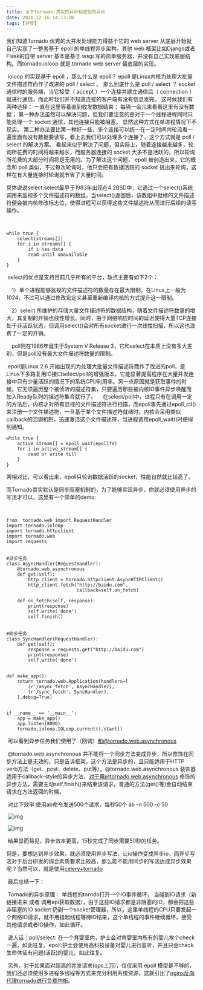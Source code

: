```yaml
---
title: 关于Tornado:真实的异步和虚假的异步
date: 2020-12-16 14:13:10
tags: [异步]
---
```




我们知道Tornado 优秀的大并发处理能力得益于它的 web server 从底层开始就自己实现了一整套基于 epoll 的单线程异步架构，其他 web 框架比如Django或者Flask的自带 server 基本是基于 wsgi 写的简单服务器，并没有自己实现底层结构。而tornado.ioloop 就是 tornado web server 最底层的实现。

​    ioloop 的实现基于 epoll ，那么什么是 epoll？ epoll 是Linux内核为处理大批量文件描述符而作了改进的 poll / select 。
那么到底什么是 poll / select ？ socket 通信时的服务端，当它接受（ accept ）一个连接并建立通信后（ connection ）就进行通信，而此时我们并不知道连接的客户端有没有信息发完。 这时候我们有两种选择：
    一直在这里等着直到收发数据结束；
    每隔一会儿来看看这里有没有数据；
    第一种办法虽然可以解决问题，但我们要注意的是对于一个线程进程同时只能处理一个 socket 通信，其他连接只能被阻塞。 显然这种方式在单进程情况下不现实。
    第二种办法要比第一种好一些，多个连接可以统一在一定时间内轮流看一遍里面有没有数据要读写，看上去我们可以处理多个连接了，这个方式就是 poll / select 的解决方案。 看起来似乎解决了问题，但实际上，随着连接越来越多，轮询所花费的时间将越来越长，而服务器连接的 socket 大多不是活跃的，所以轮询所花费的大部分时间将是无用的。为了解决这个问题， epoll 被创造出来，它的概念和 poll 类似，不过每次轮询时，他只会把有数据活跃的 socket 挑出来轮询，这样在有大量连接时轮询就节省了大量时间。

​    具体说说select:select最早于1983年出现在4.2BSD中，它通过一个select()系统调用来监视多个文件描述符的数组，当select()返回后，该数组中就绪的文件描述符便会被内核修改标志位，使得进程可以获得这些文件描述符从而进行后续的读写操作。

​    

```
while true {
    select(streams[])
    for i in streams[] {
        if i has data
        read until unavailable
    }
}
```

​    select的优点是支持目前几乎所有的平台，缺点主要有如下2个：

 1）单个进程能够监视的文件描述符的数量存在最大限制，在Linux上一般为1024，不过可以通过修改宏定义甚至重新编译内核的方式提升这一限制。

 2）select 所维护的存储大量文件描述符的数据结构，随着文件描述符数量的增大，其复制的开销也线性增长。同时，由于网络响应时间的延迟使得大量TCP连接处于非活跃状态，但调用select()会对所有socket进行一次线性扫描，所以这也浪费了一定的开销。

 poll则在1986年诞生于System V Release 3，它和select在本质上没有多大差别，但是poll没有最大文件描述符数量的限制。

​    epoll是Linux 2.6 开始出现的为处理大批量文件描述符而作了改进的poll，是Linux下多路复用IO接口select/poll的增强版本，它能显著提高程序在大量并发连接中只有少量活跃的情况下的系统CPU利用率。另一点原因就是获取事件的时候，它无须遍历整个被侦听的描述符集，只要遍历那些被内核IO事件异步唤醒而加入Ready队列的描述符集合就行了。
 在select/poll中，进程只有在调用一定的方法后，内核才对所有监视的文件描述符进行扫描，而epoll事先通过epoll_ctl()来注册一个文件描述符，一旦基于某个文件描述符就绪时，内核会采用类似callback的回调机制，迅速激活这个文件描述符，当进程调用epoll_wait()时便得到通知。

```
while true {
    active_stream[] = epoll_wait(epollfd)
    for i in active_stream[] {
        read or write till
    }
}
```

​    两相对比，可以看出来，epoll只轮询数据活跃的socket，性能自然就比较高了。

​    而Tornado其实默认是同步阻塞机制的，为了能够实现异步，你就必须使用异步的写法才可以，这里有一个简单的demo:

​    

```
from  tornado.web import RequestHandler
import tornado.ioloop
import tornado.httpclient
import tornado.web
import requests


#异步任务
class AsyncHandler(RequestHandler):
    @tornado.web.asynchronous
    def get(self):
        http_client = tornado.httpclient.AsyncHTTPClient()
        http_client.fetch("http://baidu.com",
                          callback=self.on_fetch)

    def on_fetch(self, response):
        print(response)
        self.write('done')
        self.finish()


#同步任务
class SyncHandler(RequestHandler):
    def get(self):
        response = requests.get("http://baidu.com")
        print(response)
        self.write('done')


def make_app():
    return tornado.web.Application(handlers=[
        (r'/async_fetch', AsyncHandler),
        (r'/sync_fetch', SyncHandler),
    ],debug=True)


if __name__ == '__main__':
    app = make_app()
    app.listen(8000)
    tornado.ioloop.IOLoop.current().start()
```

​    可以看到异步任务我们使用了（回调）和@tornado.web.asynchronous

​    @tornado.web.asynchronous 并不能将一个同步方法变成异步，所以修饰在同步方法上是无效的，只是告诉框架，这个方法是异步的，且只能适用于HTTP verb方法（get、post、delete、put等）。@tornado.web.asynchronous 装饰器适用于callback-style的异步方法，对于用@tornado.web.asynchronous 修饰的异步方法，需要主动self.finish()来结束该请求，普通的方法(get()等)会自动结束请求在方法返回的时候。

​    对比下效率:使用ab命令发送500个请求，每秒50个 ab -n 500 -c 50 

​    ![img](https://v3u.cn/v3u/Public/js/editor/attached/image/20190901/20190901151322_45414.png)

​    ![img](https://v3u.cn/v3u/Public/js/editor/attached/image/20190901/20190901151335_70252.png)

​    结果显而易见，异步效率更高，15秒完成了同步需要50秒的任务。

​    但是，要想达到异步效果，就必须使用异步写法，让io操作变成异步io，而异步写法对于后台研发的综合素质要求比较高，那么能不能用同步的写法达成异步效果呢？当然可以，就是使用[celery+tornado](https://v3u.cn/a_id_99)

​    最后总结一下：

​    Tornado的异步原理： 单线程的torndo打开一个IO事件循环， 当碰到IO请求（新链接进来 或者 调用api获取数据），由于这些IO请求都是非阻塞的IO，都会把这些非阻塞的IO socket 扔到一个socket管理器，所以，这里单线程的CPU只要发起一个网络IO请求，就不用挂起线程等待IO结果，这个单线程的事件继续循环，接受其他请求或者IO操作，如此循环。

​    说人话：poll/select: 在一个育婴室内，护士会对育婴室内所有的婴儿挨个check一遍，如此往复。epoll:护士会使用高科技设备对婴儿进行监听，并且只会check生命体征有问题(活跃)的婴儿，如此往复。

​    另外，对于如果面对超高的并发请求(qps上万)，仅仅采用 epoll 模型是不够的，我们还必须使用多进程多线程等方式来充分利用系统资源，这就引出了[nginx反向代理tornado进行负载均衡](https://v3u.cn/a_id_102)。